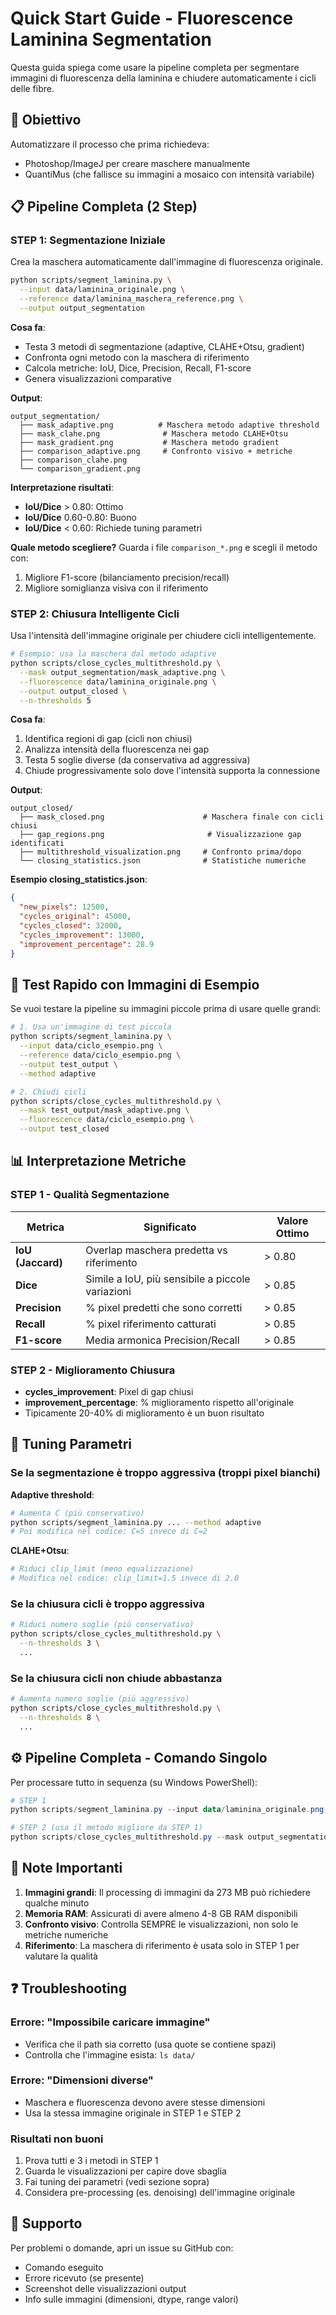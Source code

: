 # Quick Start Guide - Fluorescence Laminina Segmentation

Questa guida spiega come usare la pipeline completa per segmentare immagini di fluorescenza della laminina e chiudere automaticamente i cicli delle fibre.

## 🎯 Obiettivo

Automatizzare il processo che prima richiedeva:
- Photoshop/ImageJ per creare maschere manualmente
- QuantiMus (che fallisce su immagini a mosaico con intensità variabile)

## 📋 Pipeline Completa (2 Step)

### STEP 1: Segmentazione Iniziale

Crea la maschera automaticamente dall'immagine di fluorescenza originale.

```bash
python scripts/segment_laminina.py \
  --input data/laminina_originale.png \
  --reference data/laminina_maschera_reference.png \
  --output output_segmentation
```

**Cosa fa**:
- Testa 3 metodi di segmentazione (adaptive, CLAHE+Otsu, gradient)
- Confronta ogni metodo con la maschera di riferimento
- Calcola metriche: IoU, Dice, Precision, Recall, F1-score
- Genera visualizzazioni comparative

**Output**:
```
output_segmentation/
  ├── mask_adaptive.png          # Maschera metodo adaptive threshold
  ├── mask_clahe.png              # Maschera metodo CLAHE+Otsu
  ├── mask_gradient.png           # Maschera metodo gradient
  ├── comparison_adaptive.png     # Confronto visivo + metriche
  ├── comparison_clahe.png
  └── comparison_gradient.png
```

**Interpretazione risultati**:
- **IoU/Dice** > 0.80: Ottimo
- **IoU/Dice** 0.60-0.80: Buono
- **IoU/Dice** < 0.60: Richiede tuning parametri

**Quale metodo scegliere?**
Guarda i file `comparison_*.png` e scegli il metodo con:
1. Migliore F1-score (bilanciamento precision/recall)
2. Migliore somiglianza visiva con il riferimento

### STEP 2: Chiusura Intelligente Cicli

Usa l'intensità dell'immagine originale per chiudere cicli intelligentemente.

```bash
# Esempio: usa la maschera dal metodo adaptive
python scripts/close_cycles_multithreshold.py \
  --mask output_segmentation/mask_adaptive.png \
  --fluorescence data/laminina_originale.png \
  --output output_closed \
  --n-thresholds 5
```

**Cosa fa**:
1. Identifica regioni di gap (cicli non chiusi)
2. Analizza intensità della fluorescenza nei gap
3. Testa 5 soglie diverse (da conservativa ad aggressiva)
4. Chiude progressivamente solo dove l'intensità supporta la connessione

**Output**:
```
output_closed/
  ├── mask_closed.png                      # Maschera finale con cicli chiusi
  ├── gap_regions.png                       # Visualizzazione gap identificati
  ├── multithreshold_visualization.png     # Confronto prima/dopo
  └── closing_statistics.json              # Statistiche numeriche
```

**Esempio closing_statistics.json**:
```json
{
  "new_pixels": 12500,
  "cycles_original": 45000,
  "cycles_closed": 32000,
  "cycles_improvement": 13000,
  "improvement_percentage": 28.9
}
```

## 🚀 Test Rapido con Immagini di Esempio

Se vuoi testare la pipeline su immagini piccole prima di usare quelle grandi:

```bash
# 1. Usa un'immagine di test piccola
python scripts/segment_laminina.py \
  --input data/ciclo_esempio.png \
  --reference data/ciclo_esempio.png \
  --output test_output \
  --method adaptive

# 2. Chiudi cicli
python scripts/close_cycles_multithreshold.py \
  --mask test_output/mask_adaptive.png \
  --fluorescence data/ciclo_esempio.png \
  --output test_closed
```

## 📊 Interpretazione Metriche

### STEP 1 - Qualità Segmentazione

| Metrica | Significato | Valore Ottimo |
|---------|-------------|---------------|
| **IoU (Jaccard)** | Overlap maschera predetta vs riferimento | > 0.80 |
| **Dice** | Simile a IoU, più sensibile a piccole variazioni | > 0.85 |
| **Precision** | % pixel predetti che sono corretti | > 0.85 |
| **Recall** | % pixel riferimento catturati | > 0.85 |
| **F1-score** | Media armonica Precision/Recall | > 0.85 |

### STEP 2 - Miglioramento Chiusura

- **cycles_improvement**: Pixel di gap chiusi
- **improvement_percentage**: % miglioramento rispetto all'originale
- Tipicamente 20-40% di miglioramento è un buon risultato

## 🔧 Tuning Parametri

### Se la segmentazione è troppo aggressiva (troppi pixel bianchi)

**Adaptive threshold**:
```bash
# Aumenta C (più conservativo)
python scripts/segment_laminina.py ... --method adaptive
# Poi modifica nel codice: C=5 invece di C=2
```

**CLAHE+Otsu**:
```bash
# Riduci clip_limit (meno equalizzazione)
# Modifica nel codice: clip_limit=1.5 invece di 2.0
```

### Se la chiusura cicli è troppo aggressiva

```bash
# Riduci numero soglie (più conservativo)
python scripts/close_cycles_multithreshold.py \
  --n-thresholds 3 \
  ...
```

### Se la chiusura cicli non chiude abbastanza

```bash
# Aumenta numero soglie (più aggressivo)
python scripts/close_cycles_multithreshold.py \
  --n-thresholds 8 \
  ...
```

## ⚙️ Pipeline Completa - Comando Singolo

Per processare tutto in sequenza (su Windows PowerShell):

```powershell
# STEP 1
python scripts/segment_laminina.py --input data/laminina_originale.png --reference data/laminina_maschera_reference.png --output output_segmentation

# STEP 2 (usa il metodo migliore da STEP 1)
python scripts/close_cycles_multithreshold.py --mask output_segmentation/mask_adaptive.png --fluorescence data/laminina_originale.png --output output_closed
```

## 📝 Note Importanti

1. **Immagini grandi**: Il processing di immagini da 273 MB può richiedere qualche minuto
2. **Memoria RAM**: Assicurati di avere almeno 4-8 GB RAM disponibili
3. **Confronto visivo**: Controlla SEMPRE le visualizzazioni, non solo le metriche numeriche
4. **Riferimento**: La maschera di riferimento è usata solo in STEP 1 per valutare la qualità

## ❓ Troubleshooting

### Errore: "Impossibile caricare immagine"
- Verifica che il path sia corretto (usa quote se contiene spazi)
- Controlla che l'immagine esista: `ls data/`

### Errore: "Dimensioni diverse"
- Maschera e fluorescenza devono avere stesse dimensioni
- Usa la stessa immagine originale in STEP 1 e STEP 2

### Risultati non buoni
1. Prova tutti e 3 i metodi in STEP 1
2. Guarda le visualizzazioni per capire dove sbaglia
3. Fai tuning dei parametri (vedi sezione sopra)
4. Considera pre-processing (es. denoising) dell'immagine originale

## 📧 Supporto

Per problemi o domande, apri un issue su GitHub con:
- Comando eseguito
- Errore ricevuto (se presente)
- Screenshot delle visualizzazioni output
- Info sulle immagini (dimensioni, dtype, range valori)
